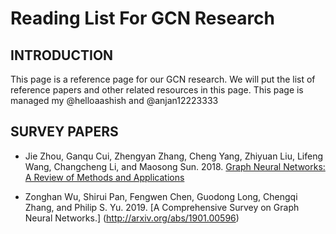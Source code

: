 # Reading List For GCN Research

## INTRODUCTION

This page is a reference page for our GCN research. We will put the list of reference papers and other related resources in this page. This page is managed my @helloaashish and @anjan12223333

## SURVEY PAPERS

- Jie Zhou, Ganqu Cui, Zhengyan Zhang, Cheng Yang, Zhiyuan Liu, Lifeng Wang, Changcheng Li, and Maosong Sun. 2018. [Graph Neural Networks: A Review of Methods and Applications](http://arxiv.org/abs/1812.08434)

- Zonghan Wu, Shirui Pan, Fengwen Chen, Guodong Long, Chengqi Zhang, and Philip S. Yu. 2019. [A Comprehensive Survey on Graph Neural Networks.] (http://arxiv.org/abs/1901.00596)


